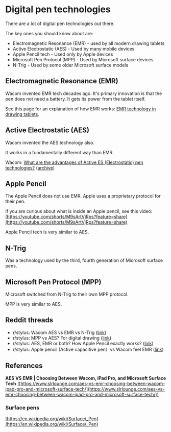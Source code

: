 # Digital pen technologies

There are a lot of digital pen technologies out there.

The key ones you should know about are:

* Electromagnetic Resonance (EMR) - used by all modern drawing tablets
* Active Electrostatic (AES) - Used by many mobile devices
* Apple Pencil tech - Used only by Apple devices
* Microsoft Pen Protocol (MPP) - Used by Microsoft surface devices
* N-Trig - Used by some older Microsoft surface models

## Electromagnetic Resonance (EMR)&#x20;

Wacom invented EMR tech decades ago. It's primary innovation is that the pen does not need a battery. It gets its power from the tablet itself.

See this page for an explanation of how EMR works:  [EMR technology in drawing tablets](emr-tab-tech.md).

## Active Electrostatic (AES)

Wacom invented the AES technology also.

It works in a fundamentally different way than EMR.

Wacom: [What are the advantages of Active ES (Electrostatic) pen technologies?](https://support.wacom.com/hc/en-us/articles/1500006269061-What-are-the-advantages-of-Active-ES-Electrostatic-pen-technologies-) ([archive](https://archive.is/wip/MT5Hf))

## Apple Pencil

The Apple Pencil does not use EMR. Apple uses a proprietary protocol for their pen.

If you are curious about what is inside an Apple pencil, see this video: [https://youtube.com/shorts/M9sArtVjRps?feature=share](https://youtube.com/shorts/M9sArtVjRps?feature=share)

Apple Pencil tech is very similar to AES.

## N-Trig

Was a technology used by the third, fourth generation of Microsoft surface pens.

## Microsoft Pen Protocol (MPP)

Microsoft switched from N-Trig to their own MPP protocol.

MPP is very similar to AES.

## Reddit threads

* r/stylus: Wacom AES vs EMR vs N-Trig ([link](https://www.reddit.com/r/stylus/comments/kg660r/wacom\_aes\_vs\_emr\_vs\_ntrig/))
* r/stylus: MPP vs AES? For digital drawing ([link](https://www.reddit.com/r/stylus/comments/pyosk5/mpp\_vs\_aes\_for\_digital\_drawing/))&#x20;
* r/stylus: AES, EMR or both? How Apple Pencil exactly works? ([link](https://www.reddit.com/r/stylus/comments/cimn3i/aes\_emr\_or\_both\_how\_apple\_pencil\_exactly\_works/))
* r/stylus: Apple pencil (Active capacitive pen）vs Wacom feel EMR ([link](https://www.reddit.com/r/stylus/comments/k0fcrb/apple\_pencil\_active\_capacitive\_penvs\_wacom\_feel/))

## References

**AES VS EMR | Choosing Between Wacom, iPad Pro, and Microsoft Surface Tech** ([https://www.slrlounge.com/aes-vs-emr-choosing-between-wacom-ipad-pro-and-microsoft-surface-tech/](https://www.slrlounge.com/aes-vs-emr-choosing-between-wacom-ipad-pro-and-microsoft-surface-tech/))

### **Surface pens**

[https://en.wikipedia.org/wiki/Surface\_Pen](https://en.wikipedia.org/wiki/Surface\_Pen)



